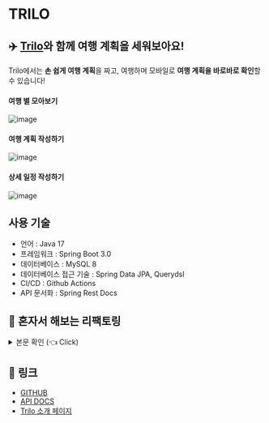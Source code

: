# TRILO

## ✈️ [Trilo](http://cosain-trilo.com/)와 함께 여행 계획을 세워보아요!

Trilo에서는 **손 쉽게 여행 계획**을 짜고, 여행하며 모바일로 **여행 계획을 바로바로 확인**할 수 있습니다!

#### 여행 별 모아보기
![image](https://github.com/pia2011/Today-I-Learned/assets/53935439/2f67d78e-b4d5-4ebd-b1c3-02f25741a4e0)
#### 여행 계획 작성하기
![image](https://github.com/pia2011/Today-I-Learned/assets/53935439/249bcb79-c93a-44d7-b310-a1b18787ad8b)
#### 상세 일정 작성하기
![image](https://github.com/pia2011/Today-I-Learned/assets/53935439/b7836765-ce8a-4a7c-b2cc-bc4554bb8177)

## 사용 기술
- 언어 : Java 17
- 프레임워크 : Spring Boot 3.0
- 데이터베이스 : MySQL 8
- 데이터베이스 접근 기술 : Spring Data JPA, Querydsl
- CI/CD : Github Actions
- API 문서화 : Spring Rest Docs

## 🔨 혼자서 해보는 리팩토링

<details>
    <summary> 본문 확인 (👈 Click) </summary>
    
  ## 1. 클래스와 메서드의 수는 최소로 줄여라

프로젝트 초기부터 가장 많은 의견 충돌이 발생했던 부분이 Spring MVC 패턴에서 Controller 와 Service 의 public method 를 
하나로 제한시켜야하는 지에 대한 논쟁이었습니다.

함께 프로젝트를 진행했던 팀원분은 귀찮더라도 클래스 내부 복잡도를 줄이고 Git 충돌을 최소화 시키려면 하나로 두는게 맞다는 의견이셨고,
저는 그렇게 하면 클래스 내부 복잡도는 줄어들지만, 프로젝트 전체 복잡도가 올라가고 공통적으로 쓰이는 메서드의 재활용 자체가 불가능해진다. 결국 중복된 
코드도 늘어날 것이고 점점 리팩토링 및 수정하기 힘들어질 것이다 라는 의견이었습니다.

정말 수 많은 의견 충돌을 겪었고 결국 팀 프로젝트는 팀원분의 주장대로 Service 와 Controller 의 public method 를 하나로 두고 진행되었지만, 예상했던 대로 중복코드도 늘어나고
점점 프로젝트를 한눈에 파악하기 어려워졌습니다. 개발 생산성은 떨어졌고 기능 추가 및 수정, 리팩토링을 할 때마다 고역이었습니다.

결국 의견 프로젝트가 어느정도 마무리되고 제가 올린 [OKKY 커뮤니티의 질문글과 답변들](https://okky.kr/questions/1462230)을 참고하여 다시 리팩토링 하였습니다.

public method 를 하나로 두기보다는 각각의 의존성과 목적을 고려하여 Command 와 Query 로만 분리하였습니다. 

![image](https://github.com/pia2011/Trilo-Be-Refactor/assets/53935439/2c28736a-ee12-4f8a-918c-fd95cfda4225)

</details>

## 🚀 링크

- [GITHUB](https://github.com/teamCoSaIn/trilo-be)
- [API DOCS](http://api.cosain-trilo.com/docs/)
- [Trilo 소개 페이지](https://jthw.notion.site/Trilo-7c990cfbcefb40909c0e6eec34fd6218?pvs=4)



